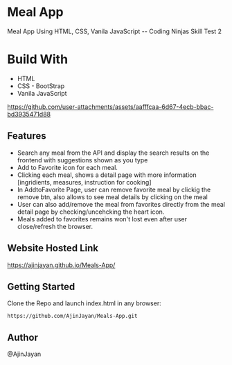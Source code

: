# Meal App
Meal App Using HTML, CSS, Vanila JavaScript -- Coding Ninjas Skill Test 2

# Build With
* HTML
* CSS - BootStrap
* Vanila JavaScript



https://github.com/user-attachments/assets/aafffcaa-6d67-4ecb-bbac-bd3935471d88



## Features
* Search any meal from the API and display the search results on the frontend with suggestions shown as you type
* Add to Favorite icon for each meal.
* Clicking each meal, shows a detail page with more information [ingridients, measures, instruction for cooking]
* In AddtoFavorite Page, user can remove favorite meal by clickig the remove btn, also allows to see meal details by clicking on the meal 
* User can also add/remove the meal from favorites directly from the meal detail page by checking/uncehcking the heart icon.
* Meals added to favorites remains won't lost even after user close/refresh the browser.

## Website Hosted Link

https://ajinjayan.github.io/Meals-App/

## Getting Started 

Clone the Repo and launch index.html in any browser: 
```
https://github.com/AjinJayan/Meals-App.git
```

## Author 
@AjinJayan



